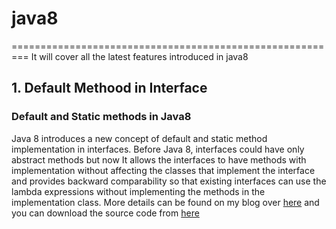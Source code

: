 # java8
=========================================================
It will cover all the latest features introduced in java8

## 1. Default Methood in Interface
  ### Default and Static methods in Java8
  Java 8 introduces a new concept of default and static method implementation in interfaces. Before Java 8, interfaces could have only abstract methods but now It allows the interfaces to have methods with implementation without affecting the classes that implement the interface and provides backward comparability so that existing interfaces can use the lambda expressions without implementing the methods in the implementation class. More details can be found on my blog over [here](http://www.waheedtechblog.com/2017/04/default-and-static-methods-in-java8.html) and you can download the source code from [here](https://github.com/abdulwaheed18/java8/tree/master/src/com/waheedtechblog/defaultinterface)
